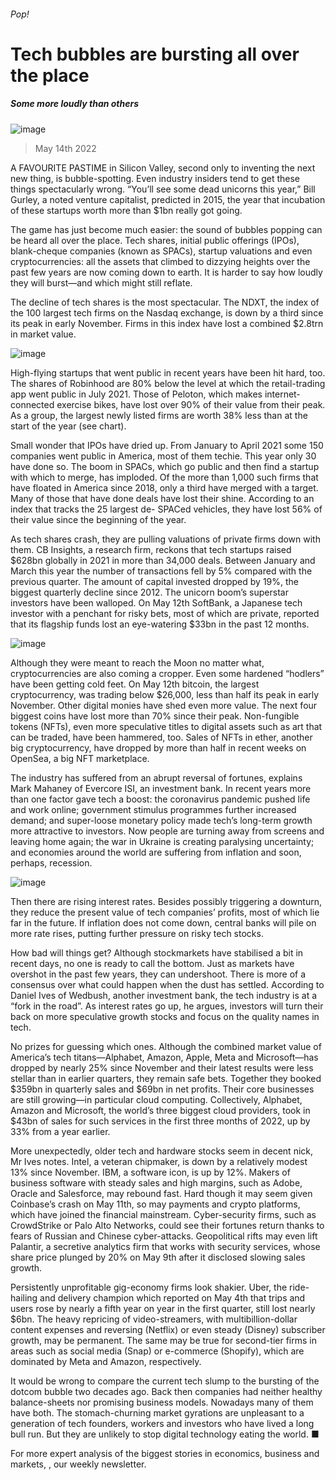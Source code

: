 ###### Pop!
# Tech bubbles are bursting all over the place 
##### Some more loudly than others 
![image](images/20220514_wbp001.jpg) 
> May 14th 2022 
A FAVOURITE PASTIME in Silicon Valley, second only to inventing the next new thing, is bubble-spotting. Even industry insiders tend to get these things spectacularly wrong. “You’ll see some dead unicorns this year,” Bill Gurley, a noted venture capitalist, predicted in 2015, the year that incubation of these startups worth more than $1bn really got going.
The game has just become much easier: the sound of bubbles popping can be heard all over the place. Tech shares, initial public offerings (IPOs), blank-cheque companies (known as SPACs), startup valuations and even cryptocurrencies: all the assets that climbed to dizzying heights over the past few years are now coming down to earth. It is harder to say how loudly they will burst—and which might still reflate.

The decline of tech shares is the most spectacular. The NDXT, the index of the 100 largest tech firms on the Nasdaq exchange, is down by a third since its peak in early November. Firms in this index have lost a combined $2.8trn in market value.
![image](images/20220514_wbc901.png) 

High-flying startups that went public in recent years have been hit hard, too. The shares of Robinhood are 80% below the level at which the retail-trading app went public in July 2021. Those of Peloton, which makes internet-connected exercise bikes, have lost over 90% of their value from their peak. As a group, the largest newly listed firms are worth 38% less than at the start of the year (see chart).
Small wonder that IPOs have dried up. From January to April 2021 some 150 companies went public in America, most of them techie. This year only 30 have done so. The boom in SPACs, which go public and then find a startup with which to merge, has imploded. Of the more than 1,000 such firms that have floated in America since 2018, only a third have merged with a target. Many of those that have done deals have lost their shine. According to an index that tracks the 25 largest de- SPACed vehicles, they have lost 56% of their value since the beginning of the year.
As tech shares crash, they are pulling valuations of private firms down with them. CB Insights, a research firm, reckons that tech startups raised $628bn globally in 2021 in more than 34,000 deals. Between January and March this year the number of transactions fell by 5% compared with the previous quarter. The amount of capital invested dropped by 19%, the biggest quarterly decline since 2012. The unicorn boom’s superstar investors have been walloped. On May 12th SoftBank, a Japanese tech investor with a penchant for risky bets, most of which are private, reported that its flagship funds lost an eye-watering $33bn in the past 12 months.
![image](images/20220514_wbc902.png) 

Although they were meant to reach the Moon no matter what, cryptocurrencies are also coming a cropper. Even some hardened “hodlers” have been getting cold feet. On May 12th bitcoin, the largest cryptocurrency, was trading below $26,000, less than half its peak in early November. Other digital monies have shed even more value. The next four biggest coins have lost more than 70% since their peak. Non-fungible tokens (NFTs), even more speculative titles to digital assets such as art that can be traded, have been hammered, too. Sales of NFTs in ether, another big cryptocurrency, have dropped by more than half in recent weeks on OpenSea, a big NFT marketplace.
The industry has suffered from an abrupt reversal of fortunes, explains Mark Mahaney of Evercore ISI, an investment bank. In recent years more than one factor gave tech a boost: the coronavirus pandemic pushed life and work online; government stimulus programmes further increased demand; and super-loose monetary policy made tech’s long-term growth more attractive to investors. Now people are turning away from screens and leaving home again; the war in Ukraine is creating paralysing uncertainty; and economies around the world are suffering from inflation and soon, perhaps, recession.
![image](images/20220514_wbc903.png) 

Then there are rising interest rates. Besides possibly triggering a downturn, they reduce the present value of tech companies’ profits, most of which lie far in the future. If inflation does not come down, central banks will pile on more rate rises, putting further pressure on risky tech stocks.
How bad will things get? Although stockmarkets have stabilised a bit in recent days, no one is ready to call the bottom. Just as markets have overshot in the past few years, they can undershoot. There is more of a consensus over what could happen when the dust has settled. According to Daniel Ives of Wedbush, another investment bank, the tech industry is at a “fork in the road”. As interest rates go up, he argues, investors will turn their back on more speculative growth stocks and focus on the quality names in tech.
No prizes for guessing which ones. Although the combined market value of America’s tech titans—Alphabet, Amazon, Apple, Meta and Microsoft—has dropped by nearly 25% since November and their latest results were less stellar than in earlier quarters, they remain safe bets. Together they booked $359bn in quarterly sales and $69bn in net profits. Their core businesses are still growing—in particular cloud computing. Collectively, Alphabet, Amazon and Microsoft, the world’s three biggest cloud providers, took in $43bn of sales for such services in the first three months of 2022, up by 33% from a year earlier.
More unexpectedly, older tech and hardware stocks seem in decent nick, Mr Ives notes. Intel, a veteran chipmaker, is down by a relatively modest 13% since November. IBM, a software icon, is up by 12%. Makers of business software with steady sales and high margins, such as Adobe, Oracle and Salesforce, may rebound fast. Hard though it may seem given Coinbase’s crash on May 11th, so may payments and crypto platforms, which have joined the financial mainstream. Cyber-security firms, such as CrowdStrike or Palo Alto Networks, could see their fortunes return thanks to fears of Russian and Chinese cyber-attacks. Geopolitical rifts may even lift Palantir, a secretive analytics firm that works with security services, whose share price plunged by 20% on May 9th after it disclosed slowing sales growth.
Persistently unprofitable gig-economy firms look shakier. Uber, the ride-hailing and delivery champion which reported on May 4th that trips and users rose by nearly a fifth year on year in the first quarter, still lost nearly $6bn. The heavy repricing of video-streamers, with multibillion-dollar content expenses and reversing (Netflix) or even steady (Disney) subscriber growth, may be permanent. The same may be true for second-tier firms in areas such as social media (Snap) or e-commerce (Shopify), which are dominated by Meta and Amazon, respectively.
It would be wrong to compare the current tech slump to the bursting of the dotcom bubble two decades ago. Back then companies had neither healthy balance-sheets nor promising business models. Nowadays many of them have both. The stomach-churning market gyrations are unpleasant to a generation of tech founders, workers and investors who have lived a long bull run. But they are unlikely to stop digital technology eating the world. ■
For more expert analysis of the biggest stories in economics, business and markets, , our weekly newsletter.
